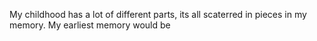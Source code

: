 My childhood has a lot of different parts, its all scaterred in pieces in my memory. My earliest memory would be 
